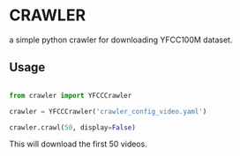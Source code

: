 CRAWLER
=======

a simple python crawler for downloading YFCC100M dataset.


## Usage

```python

from crawler import YFCCCrawler

crawler = YFCCCrawler('crawler_config_video.yaml')

crawler.crawl(50, display=False)

```

This will download the first 50 videos.
